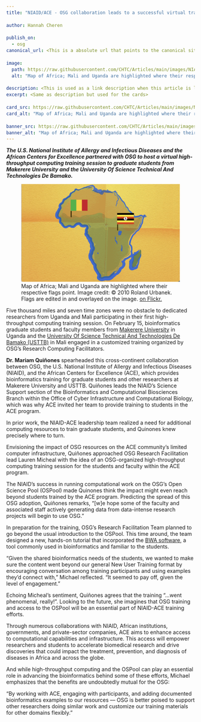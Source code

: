 ```yaml
---
title: "NIAID/ACE - OSG collaboration leads to a successful virtual training session"

author: Hannah Cheren

publish_on:
  - osg
canonical_url: <This is a absolute url that points to the canonical site>

image:
  path: https://raw.githubusercontent.com/CHTC/Articles/main/images/NIAID-card.jpg
  alt: "Map of Africa; Mali and Uganda are highlighted where their respective flags point. Image credit: © 2010 Roland Urbanek. Flags are edited in and overlayed on the image."
  
description: <This is used as a link description when this article is linked>
excerpt: <Same as description but used for the cards>

card_src: https://raw.githubusercontent.com/CHTC/Articles/main/images/NIAID-card.jpg
card_alt: "Map of Africa; Mali and Uganda are highlighted where their respective flags point. Image credit: © 2010 Roland Urbanek. Flags are edited in and overlayed on the image."

banner_src: https://raw.githubusercontent.com/CHTC/Articles/main/images/NIAID-banner.jpg
banner_alt: "Map of Africa; Mali and Uganda are highlighted where their respective flags point. Image credit: © 2010 Roland Urbanek. Flags are edited in and overlayed on the image."
---
```

  ***The U.S. National Institute of Allergy and Infectious Diseases and the African Centers for Excellence partnered with OSG to host a virtual high-throughput computing training session to graduate students from Makerere University and the University Of Science Technical And Technologies De Bamako.***
  
  <figure>
  <img src="https://raw.githubusercontent.com/CHTC/Articles/main/images/NIAID-card.jpg" alt="Map of Africa with Mali and Uganda Highlighted"/>
  <figcaption class="figure-caption">Map of Africa; Mali and Uganda are highlighted where their respective flags point. Image credit: © 2010 Roland Urbanek. Flags are edited in and overlayed on the image. <a href="https://www.flickr.com/photos/34059810@N00/4712166155">on Flickr.</a><br/></figcaption>
</figure>
  
  Five thousand miles and seven time zones were no obstacle to dedicated researchers from Uganda and Mali participating in their first high-throughput computing training session. On February 15, bioinformatics graduate students and faculty members from [Makerere University](https://www.mak.ac.ug/) in Uganda and the [University Of Science Technical And Technologies De Bamako (USTTB)](http://www.usttb.edu.ml/) in Mali engaged in a customized training organized by OSG’s Research Computing Facilitators.

**Dr. Mariam Quiñones** spearheaded this cross-continent collaboration between OSG, the U.S. National Institute of Allergy and Infectious Diseases (NIAID), and the African Centers for Excellence (ACE), which provides bioinformatics training for graduate students and other researchers at Makerere University and USTTB. Quiñones leads the NIAID’s Science Support section of the Bioinformatics and Computational Biosciences Branch within the Office of Cyber Infrastructure and Computational Biology, which was why ACE invited her team to provide training to students in the ACE program.

In prior work, the NIAID-ACE leadership team realized a need for additional computing resources to train graduate students, and Quinones knew precisely where to turn.


Envisioning the impact of OSG resources on the ACE community’s limited computer infrastructure, Quiñones approached OSG Research Facilitation lead Lauren Micheal with the idea of an OSG-organized high-throughput computing training session for the students and faculty within the ACE program. 

The NIAID’s success in running computational work on the OSG’s Open Science Pool (OSPool) made Quinones think the impact might even reach beyond students trained by the ACE program. Predicting the spread of this OSG adoption, Quiñones remarks, “[w]e hope some of the faculty and associated staff actively generating data from data-intense research projects will begin to use OSG.”

In preparation for the training, OSG’s Research Facilitation Team planned to go beyond the usual introduction to the OSPool. This time around, the team designed a new, hands-on tutorial that incorporated the [BWA software](https://github.com/OSGConnect/tutorial-bwa), a tool commonly used in bioinformatics and familiar to the students.

“Given the shared bioinformatics needs of the students, we wanted to make sure the content went beyond our general New User Training format by encouraging conversation among training participants and using examples they’d connect with,” Michael reflected. “It seemed to pay off, given the level of engagement.”

Echoing Micheal’s sentiment, Quiñones agrees that the training “...went phenomenal, really!”. Looking to the future, she imagines that OSG training and access to the OSPool will be an essential part of NIAID-ACE training efforts.
 
Through numerous collaborations with NIAID, African institutions, governments, and private-sector companies, ACE aims to enhance access to computational capabilities and infrastructure. This access will empower researchers and students to accelerate biomedical research and drive discoveries that could impact the treatment, prevention, and diagnosis of diseases in Africa and across the globe.

And while high-throughput computing and the OSPool can play an essential role in advancing the bioinformatics behind some of these efforts, Michael emphasizes that the benefits are undoubtedly mutual for the OSG:

“By working with ACE, engaging with participants, and adding documented bioinformatics examples to our resources –– OSG is better poised to support other researchers doing similar work and customize our training materials for other domains flexibly.” 
